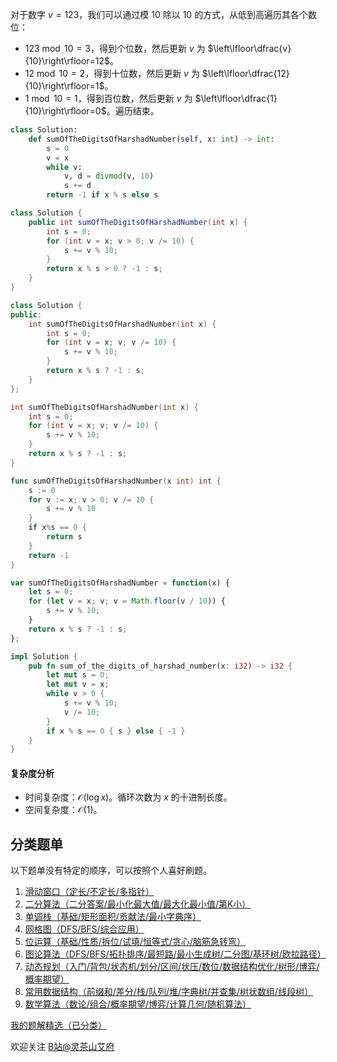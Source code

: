 对于数字 $v=123$，我们可以通过模 $10$ 除以 $10$ 的方式，从低到高遍历其各个数位：

- $123\bmod10 =3$，得到个位数，然后更新 $v$ 为 $\left\lfloor\dfrac{v}{10}\right\rfloor=12$。
- $12\bmod10 =2$，得到十位数，然后更新 $v$ 为 $\left\lfloor\dfrac{12}{10}\right\rfloor=1$。
- $1\bmod10 =1$，得到百位数，然后更新 $v$ 为 $\left\lfloor\dfrac{1}{10}\right\rfloor=0$。遍历结束。

```py [sol-Python3]
class Solution:
    def sumOfTheDigitsOfHarshadNumber(self, x: int) -> int:
        s = 0
        v = x
        while v:
            v, d = divmod(v, 10)
            s += d
        return -1 if x % s else s
```

```java [sol-Java]
class Solution {
    public int sumOfTheDigitsOfHarshadNumber(int x) {
        int s = 0;
        for (int v = x; v > 0; v /= 10) {
            s += v % 10;
        }
        return x % s > 0 ? -1 : s;
    }
}
```

```cpp [sol-C++]
class Solution {
public:
    int sumOfTheDigitsOfHarshadNumber(int x) {
        int s = 0;
        for (int v = x; v; v /= 10) {
            s += v % 10;
        }
        return x % s ? -1 : s;
    }
};
```

```c [sol-C]
int sumOfTheDigitsOfHarshadNumber(int x) {
    int s = 0;
    for (int v = x; v; v /= 10) {
        s += v % 10;
    }
    return x % s ? -1 : s;
}
```

```go [sol-Go]
func sumOfTheDigitsOfHarshadNumber(x int) int {
	s := 0
	for v := x; v > 0; v /= 10 {
		s += v % 10
	}
	if x%s == 0 {
		return s
	}
	return -1
}
```

```js [sol-JavaScript]
var sumOfTheDigitsOfHarshadNumber = function(x) {
    let s = 0;
    for (let v = x; v; v = Math.floor(v / 10)) {
        s += v % 10;
    }
    return x % s ? -1 : s;
};
```

```rust [sol-Rust]
impl Solution {
    pub fn sum_of_the_digits_of_harshad_number(x: i32) -> i32 {
        let mut s = 0;
        let mut v = x;
        while v > 0 {
            s += v % 10;
            v /= 10;
        }
        if x % s == 0 { s } else { -1 }
    }
}
```

#### 复杂度分析

- 时间复杂度：$\mathcal{O}(\log x)$。循环次数为 $x$ 的十进制长度。
- 空间复杂度：$\mathcal{O}(1)$。

## 分类题单

以下题单没有特定的顺序，可以按照个人喜好刷题。

1. [滑动窗口（定长/不定长/多指针）](https://leetcode.cn/circle/discuss/0viNMK/)
2. [二分算法（二分答案/最小化最大值/最大化最小值/第K小）](https://leetcode.cn/circle/discuss/SqopEo/)
3. [单调栈（基础/矩形面积/贡献法/最小字典序）](https://leetcode.cn/circle/discuss/9oZFK9/)
4. [网格图（DFS/BFS/综合应用）](https://leetcode.cn/circle/discuss/YiXPXW/)
5. [位运算（基础/性质/拆位/试填/恒等式/贪心/脑筋急转弯）](https://leetcode.cn/circle/discuss/dHn9Vk/)
6. [图论算法（DFS/BFS/拓扑排序/最短路/最小生成树/二分图/基环树/欧拉路径）](https://leetcode.cn/circle/discuss/01LUak/)
7. [动态规划（入门/背包/状态机/划分/区间/状压/数位/数据结构优化/树形/博弈/概率期望）](https://leetcode.cn/circle/discuss/tXLS3i/)
8. [常用数据结构（前缀和/差分/栈/队列/堆/字典树/并查集/树状数组/线段树）](https://leetcode.cn/circle/discuss/mOr1u6/)
9. [数学算法（数论/组合/概率期望/博弈/计算几何/随机算法）](https://leetcode.cn/circle/discuss/IYT3ss/)

[我的题解精选（已分类）](https://github.com/EndlessCheng/codeforces-go/blob/master/leetcode/SOLUTIONS.md)

欢迎关注 [B站@灵茶山艾府](https://space.bilibili.com/206214)
